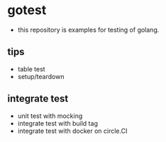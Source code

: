 # gotest

* this repository is examples for testing of golang.

## tips 

* table test
* setup/teardown

## integrate test

* unit test with mocking
* integrate test with build tag
* integrate test with docker on circle.CI